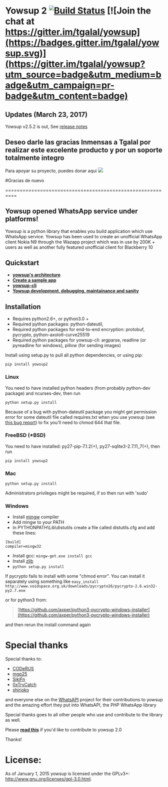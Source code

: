 # Yowsup 2 [![Build Status](https://travis-ci.org/tgalal/yowsup.svg?branch=master)](https://travis-ci.org/tgalal/yowsup) [![Join the chat at https://gitter.im/tgalal/yowsup](https://badges.gitter.im/tgalal/yowsup.svg)](https://gitter.im/tgalal/yowsup?utm_source=badge&utm_medium=badge&utm_campaign=pr-badge&utm_content=badge)



## Updates (March 23, 2017)
Yowsup v2.5.2 is out, See [release notes](https://github.com/tgalal/yowsup/releases/tag/v2.5.2)


## Deseo darle las gracias Inmensas a Tgalal por realizar este excelente producto y por un soporte totalmente integro

Para apoyar su proyecto, puedes donar aqui <a href="https://www.paypal.com/cgi-bin/webscr?cmd=_s-xclick&hosted_button_id=Z9KKEUVYEY6BN" target="_blank"><img src="https://www.paypalobjects.com/en_US/i/btn/btn_donate_LG.gif" /></a>

#Gracias de nuevo

==========================================================

## Yowsup opened WhatsApp service under platforms!

Yowsup is a python library that enables you build application which use WhatsApp service. Yowsup has been used to create an unofficial WhatsApp client Nokia N9 through the Wazapp project which was in use by 200K + users as well as another fully featured unofficial client for Blackberry 10

## Quickstart

 * **[yowsup's architecture](https://github.com/tgalal/yowsup/wiki/Architecture)**
 * **[Create a sample app](https://github.com/tgalal/yowsup/wiki/Sample-Application)**
 * **[yowsup-cli](https://github.com/tgalal/yowsup/wiki/yowsup-cli-2.0)**
 * **[Yowsup development, debugging, maintainance and sanity](https://github.com/tgalal/yowsup/wiki/Yowsup-development,-debugging,-maintainance-and-sanity)**

## Installation

 - Requires python2.6+, or python3.0 +
 - Required python packages: python-dateutil,
 - Required python packages for end-to-end encryption: protobuf, pycrypto, python-axolotl-curve25519
 - Required python packages for yowsup-cli: argparse, readline (or pyreadline for windows), pillow (for sending images)

Install using setup.py to pull all python dependencies, or using pip:

```
pip install yowsup2
```

### Linux

You need to have installed python headers (from probably python-dev package) and ncurses-dev, then run
```
python setup.py install
```
Because of a bug with python-dateutil package you might get permission error for some dateutil file called requires.txt when you use yowsup (see [this bug report](https://bugs.launchpad.net/dateutil/+bug/1243202)) to fix you'll need to chmod 644 that file.

### FreeBSD (*BSD)
You need to have installed: py27-pip-7.1.2(+), py27-sqlite3-2.7.11_7(+), then run
```
pip install yowsup2
```

### Mac
```
python setup.py install
```
Administrators privileges might be required, if so then run with 'sudo'

### Windows

 - Install [mingw](http://www.mingw.org/) compiler
 - Add mingw to your PATH
 - In PYTHONPATH\Lib\distutils create a file called distutils.cfg and add these lines:

```
[build]
compiler=mingw32
```
 - Install gcc: ```mingw-get.exe install gcc```
 - Install [zlib](http://www.zlib.net/)
 - ```python setup.py install```

If pycrypto fails to install with some "chmod error". You can install it separately using something like
```easy_install http://www.voidspace.org.uk/downloads/pycrypto26/pycrypto-2.6.win32-py2.7.exe```

or for python3 from:

 > [https://github.com/axper/python3-pycrypto-windows-installer](https://github.com/axper/python3-pycrypto-windows-installer)

and then rerun the install command again

# Special thanks

Special thanks to:

- [CODeRUS](https://github.com/CODeRUS)
- [mgp25](https://github.com/mgp25)
- [SikiFn](https://github.com/SikiFn)
- [0xTryCatch](https://github.com/0xTryCatch)
- [shirioko](https://github.com/shirioko)

and everyone else on the [WhatsAPI](https://github.com/mgp25/WhatsAPI-Official) project for their contributions to yowsup and the amazing effort they put into WhatsAPI, the PHP WhatsApp library

Special thanks goes to all other people who use and contribute to the library as well.

Please **[read this](https://github.com/tgalal/yowsup/wiki/Yowsup-development,-debugging,-maintainance-and-sanity)** if you'd like to contribute to yowsup 2.0

Thanks!


# License:

As of January 1, 2015 yowsup is licensed under the GPLv3+: http://www.gnu.org/licenses/gpl-3.0.html.
